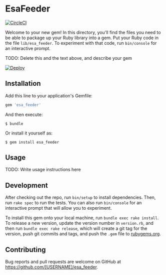 # EsaFeeder

[![CircleCI](https://circleci.com/gh/standfirm/esa_feeder.svg?style=svg&circle-token=b211037d0e100aae7eca4acea088966f26a71275)](https://circleci.com/gh/standfirm/esa_feeder)

Welcome to your new gem! In this directory, you'll find the files you need to be able to package up your Ruby library into a gem. Put your Ruby code in the file `lib/esa_feeder`. To experiment with that code, run `bin/console` for an interactive prompt.

TODO: Delete this and the text above, and describe your gem

[![Deploy](https://www.herokucdn.com/deploy/button.svg)](https://heroku.com/deploy?template=https://github.com/standfirm/esa_feeder/)

## Installation

Add this line to your application's Gemfile:

```ruby
gem 'esa_feeder'
```

And then execute:

    $ bundle

Or install it yourself as:

    $ gem install esa_feeder

## Usage

TODO: Write usage instructions here

## Development

After checking out the repo, run `bin/setup` to install dependencies. Then, run `rake spec` to run the tests. You can also run `bin/console` for an interactive prompt that will allow you to experiment.

To install this gem onto your local machine, run `bundle exec rake install`. To release a new version, update the version number in `version.rb`, and then run `bundle exec rake release`, which will create a git tag for the version, push git commits and tags, and push the `.gem` file to [rubygems.org](https://rubygems.org).

## Contributing

Bug reports and pull requests are welcome on GitHub at https://github.com/[USERNAME]/esa_feeder.
